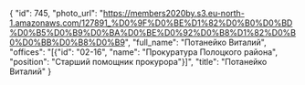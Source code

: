 {
    "id": 745,
    "photo_url": "https://members2020by.s3.eu-north-1.amazonaws.com/127891_%D0%9F%D0%BE%D1%82%D0%B0%D0%BD%D0%B5%D0%B9%D0%BA%D0%BE%D0%92%D0%B8%D1%82%D0%B0%D0%BB%D0%B8%D0%B9",
    "full_name": "Потанейко Виталий",
    "offices": "[{\"id\": \"02-16\", \"name\": \"Прокуратура Полоцкого района\", \"position\": \"Старший помощник прокурора\"}]",
    "title": "Потанейко Виталий"
}